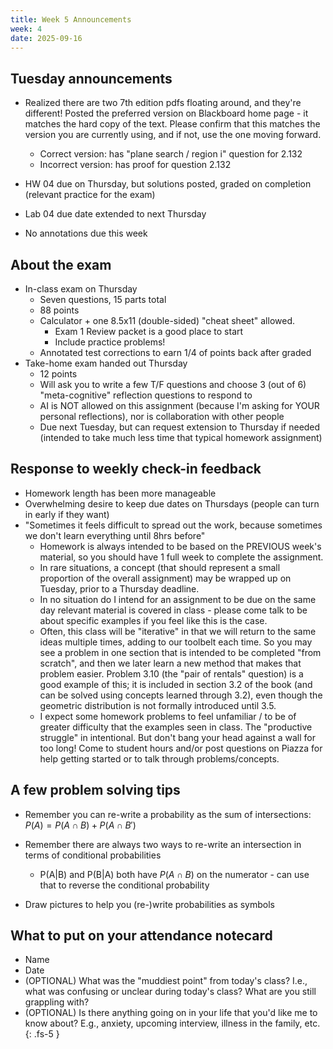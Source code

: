 ```yaml
---
title: Week 5 Announcements
week: 4
date: 2025-09-16
---
```


## Tuesday announcements

+ Realized there are two 7th edition pdfs floating around, and they're different! Posted the preferred version on Blackboard home page - it matches the hard copy of the text. Please confirm that this matches the version you are currently using, and if not, use the one moving forward. 

    + Correct version: has "plane search / region i" question for 2.132
    + Incorrect version: has proof for question 2.132

+ HW 04 due on Thursday, but solutions posted, graded on completion (relevant practice for the exam)
+ Lab 04 due date extended to next Thursday
+ No annotations due this week

## About the exam

+ In-class exam on Thursday
    + Seven questions, 15 parts total
    + 88 points
    + Calculator + one 8.5x11 (double-sided) "cheat sheet" allowed.
        + Exam 1 Review packet is a good place to start
        + Include practice problems! 
    + Annotated test corrections to earn 1/4 of points back after graded
+ Take-home exam handed out Thursday
    + 12 points
    + Will ask you to write a few T/F questions and choose 3 (out of 6) "meta-cognitive" reflection questions to respond to
    + AI is NOT allowed on this assignment (because I'm asking for YOUR personal reflections), nor is collaboration with other people
    + Due next Tuesday, but can request extension to Thursday if needed (intended to take much less time that typical homework assignment)
    
## Response to weekly check-in feedback

+ Homework length has been more manageable
+ Overwhelming desire to keep due dates on Thursdays (people can turn in early if they want)
+ "Sometimes it feels difficult to spread out the work, because sometimes we don't learn everything until 8hrs before"
    + Homework is always intended to be based on the PREVIOUS week's material, so you should have 1 full week to complete the assignment. 
    + In rare situations, a concept (that should represent a small proportion of the overall assignment) may be wrapped up on Tuesday, prior to a Thursday deadline. 
    + In no situation do I intend for an assignment to be due on the same day relevant material is covered in class - please come talk to be about specific examples if you feel like this is the case. 
    + Often, this class will be "iterative" in that we will return to the same ideas multiple times, adding to our toolbelt each time. So you may see a problem in one section that is intended to be completed "from scratch", and then we later learn a new method that makes that problem easier. Problem 3.10 (the "pair of rentals" question) is a good example of this; it is included in section 3.2 of the book (and can be solved using concepts learned through 3.2), even though the geometric distribution is not formally introduced until 3.5.
    + I expect some homework problems to feel unfamiliar / to be of greater difficulty that the examples seen in class. The "productive struggle" in intentional. But don't bang your head against a wall for too long! Come to student hours and/or post questions on Piazza for help getting started or to talk through problems/concepts. 

## A few problem solving tips

+ Remember you can re-write a probability as the sum of intersections: $P(A) = P(A \cap B) + P(A \cap B')$

+ Remember there are always two ways to re-write an intersection in terms of conditional probabilities 
    + P(A|B) and P(B|A) both have $P(A \cap B)$ on the numerator - can use that to reverse the conditional probability

+ Draw pictures to help you (re-)write probabilities as symbols


## What to put on your attendance notecard

-   Name
-   Date
-   (OPTIONAL) What was the "muddiest point" from today's class? I.e., what was confusing or unclear during today's class? What are you still grappling with?
-   (OPTIONAL) Is there anything going on in your life that you'd like me to know about? E.g., anxiety, upcoming interview, illness in the family, etc. {: .fs-5 }
